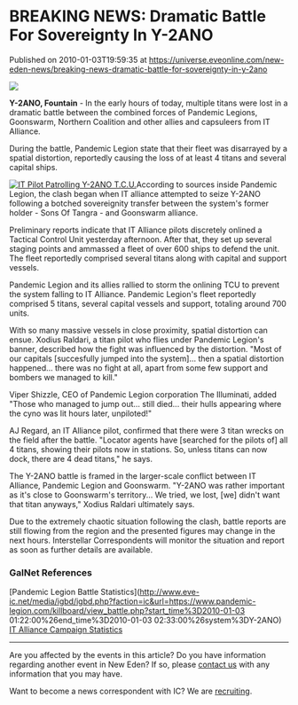# BREAKING NEWS: Dramatic Battle For Sovereignty In Y-2ANO
Published on 2010-01-03T19:59:35 at https://universe.eveonline.com/new-eden-news/breaking-news-dramatic-battle-for-sovereignty-in-y-2ano

![](http://www.eve-ic.net/media/assets/icarticlebanner.png)  
  
 **Y-2ANO, Fountain** \- In the early hours of today, multiple titans were lost in a dramatic  battle between the combined forces of Pandemic Legions, Goonswarm, Northern Coalition and other allies and capsuleers from IT Alliance.   
  
During the battle, Pandemic Legion state that their fleet was disarrayed by a spatial distortion, reportedly causing the loss of at least 4 titans and several capital ships.   
  
[![IT Pilot Patrolling Y-2ANO T.C.U.](http://www.eve-ic.net/media/articles/3651/patrollingthumb.png)](http://www.eve-ic.net/media/igbd/igbd.php?faction=ic&url=http://www.eve-ic.net/media/articles/3651/patrolling.png)According to sources inside Pandemic Legion, the clash began when IT alliance attempted to seize Y-2ANO following a botched sovereignity transfer between the system's former holder - Sons Of Tangra - and Goonswarm alliance.   
  
Preliminary reports indicate that IT Alliance pilots discretely onlined a Tactical Control Unit yesterday afternoon. After that, they set up several staging points and ammassed a fleet of over 600 ships to defend the unit. The fleet reportedly comprised several titans along with capital and support vessels.   
  
Pandemic Legion and its allies rallied to storm the onlining TCU to prevent the system falling to IT Alliance. Pandemic Legion's fleet reportedly comprised 5 titans, several capital vessels and support, totaling around 700 units.   
  
With so many massive vessels in close proximity, spatial distortion can ensue. Xodius Raldari, a titan pilot who flies under Pandemic Legion's banner, described how the fight was influenced by the distortion. "Most of our capitals [succesfully jumped into the system]... then a spatial distortion happened... there was no fight at all, apart from some few support and bombers we managed to kill."   
  
Viper ShizzIe, CEO of Pandemic Legion corporation The Illuminati, added "Those who managed to jump out... still died... their hulls appearing where the cyno was lit hours later, unpiloted!"   
  
AJ Regard, an IT Alliance pilot, confirmed that there were 3 titan wrecks on the field after the battle. "Locator agents have [searched for the pilots of] all 4 titans, showing their pilots now in stations. So, unless titans can now dock, there are 4 dead titans," he says.   
  
The Y-2ANO battle is framed in the larger-scale conflict between IT Alliance, Pandemic Legion and Goonswarm. "Y-2ANO was rather important as it's close to Goonswarm's territory... We tried, we lost, [we] didn't want that titan anyways," Xodius Raldari ultimately says.   
  
Due to the extremely chaotic situation following the clash, battle reports are still flowing from the region and the presented figures may change in the next hours. Interstellar Correspondents will monitor the situation and report as soon as further details are available.

### GalNet References

[Pandemic Legion Battle Statistics](http://www.eve-ic.net/media/igbd/igbd.php?faction=ic&url=https://www.pandemic-legion.com/killboard/view_battle.php?start_time%3D2010-01-03 01:22:00%26end_time%3D2010-01-03 02:33:00%26system%3DY-2ANO)  
[IT Alliance Campaign Statistics](http://www.eve-ic.net/media/igbd/igbd.php?faction=ic&url=http://killboard.executive-outcomes.info/?a%3Dalliance_detail)

* * *

Are you affected by the events in this article? Do you have information regarding another event in New Eden? If so, please [contact us](http://www.eveonline.com/news.asp?a=submitrp) with any information that you may have.  
  
Want to become a news correspondent with IC? We are [recruiting](http://www.eveonline.com/isd.asp).
